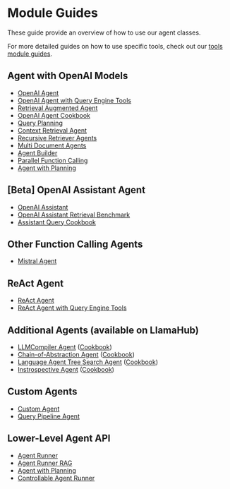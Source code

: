# Module Guides

These guide provide an overview of how to use our agent classes.

For more detailed guides on how to use specific tools, check out our [tools module guides](tools/index.md).

## Agent with OpenAI Models

- [OpenAI Agent](../../../examples/agent/openai_agent.ipynb)
- [OpenAI Agent with Query Engine Tools](../../../examples/agent/openai_agent_with_query_engine.ipynb)
- [Retrieval Augmented Agent](../../../examples/agent/openai_agent_retrieval.ipynb)
- [OpenAI Agent Cookbook](../../../examples/agent/openai_agent_query_cookbook.ipynb)
- [Query Planning](../../../examples/agent/openai_agent_query_plan.ipynb)
- [Context Retrieval Agent](../../../examples/agent/openai_agent_context_retrieval.ipynb)
- [Recursive Retriever Agents](../../../examples/query_engine/recursive_retriever_agents.ipynb)
- [Multi Document Agents](../../../examples/agent/multi_document_agents.ipynb)
- [Agent Builder](../../../examples/agent/agent_builder.ipynb)
- [Parallel Function Calling](../../../examples/agent/openai_agent_parallel_function_calling.ipynb)
- [Agent with Planning](../../../examples/agent/structured_planner.ipynb)

## [Beta] OpenAI Assistant Agent

- [OpenAI Assistant](../../../examples/agent/openai_assistant_agent.ipynb)
- [OpenAI Assistant Retrieval Benchmark](../../../examples/agent/openai_retrieval_benchmark.ipynb)
- [Assistant Query Cookbook](../../../examples/agent/openai_assistant_query_cookbook.ipynb)

## Other Function Calling Agents

- [Mistral Agent](../../../examples/agent/mistral_agent.ipynb)


## ReAct Agent

- [ReAct Agent](../../../examples/agent/react_agent.ipynb)
- [ReAct Agent with Query Engine Tools](../../../examples/agent/react_agent_with_query_engine.ipynb)

## Additional Agents (available on LlamaHub)

- [LLMCompiler Agent](https://llamahub.ai/l/llama-packs/llama-index-packs-agents-llm-compiler?from=) ([Cookbook](https://github.com/run-llama/llama_index/blob/main/llama-index-packs/llama-index-packs-agents-llm-compiler/examples/llm_compiler.ipynb))
- [Chain-of-Abstraction Agent](https://llamahub.ai/l/llama-packs/llama-index-packs-agents-coa?from=) ([Cookbook](https://github.com/run-llama/llama_index/blob/main/docs/docs/examples/agent/coa_agent.ipynb))
- [Language Agent Tree Search Agent](https://llamahub.ai/l/llama-packs/llama-index-packs-agents-lats?from=) ([Cookbook](https://github.com/run-llama/llama_index/blob/main/docs/docs/examples/agent/lats_agent.ipynb))
- [Instrospective Agent](https://llamahub.ai/l/agent/llama-index-agent-introspective?from=agent) ([Cookbook](https://github.com/run-llama/llama_index/blob/main/docs/docs/examples/agent/introspective_agent_toxicity_reduction.ipynb))

## Custom Agents

- [Custom Agent](../../../examples/agent/custom_agent.ipynb)
- [Query Pipeline Agent](../../../examples/agent/agent_runner/query_pipeline_agent.ipynb)

## Lower-Level Agent API

- [Agent Runner](../../../examples/agent/agent_runner/agent_runner.ipynb)
- [Agent Runner RAG](../../../examples/agent/agent_runner/agent_runner_rag.ipynb)
- [Agent with Planning](../../../examples/agent/structured_planner.ipynb)
- [Controllable Agent Runner](../../../examples/agent/agent_runner/agent_runner_rag_controllable.ipynb)
